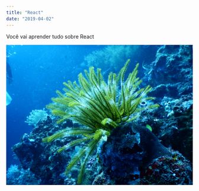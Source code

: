 ```yaml
---
title: "React"
date: "2019-04-02"
---
```


Você vai aprender tudo sobre React

![Coral](./coral.jpg)
